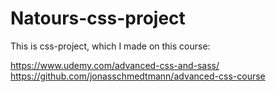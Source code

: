 # Natours-css-project
This is css-project, which I made on this course:

https://www.udemy.com/advanced-css-and-sass/
https://github.com/jonasschmedtmann/advanced-css-course
